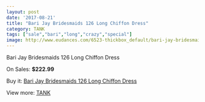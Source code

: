 ```yaml
---
layout: post
date: '2017-08-21'
title: "Bari Jay Bridesmaids 126 Long Chiffon Dress"
category: TANK
tags: ["sale","bari","long","crazy","special"]
image: http://www.eudances.com/6523-thickbox_default/bari-jay-bridesmaids-126-long-chiffon-dress.jpg
---
```

Bari Jay Bridesmaids 126 Long Chiffon Dress

On Sales: **$222.99**
<a href="https://www.eudances.com/en/tank/2390-bari-jay-bridesmaids-126-long-chiffon-dress.html"><amp-img layout="responsive" width="600" height="600" src="//www.eudances.com/6523-thickbox_default/bari-jay-bridesmaids-126-long-chiffon-dress.jpg" alt="Bari Jay Bridesmaids 126 Long Chiffon Dress 0" /></a>
<a href="https://www.eudances.com/en/tank/2390-bari-jay-bridesmaids-126-long-chiffon-dress.html"><amp-img layout="responsive" width="600" height="600" src="//www.eudances.com/6525-thickbox_default/bari-jay-bridesmaids-126-long-chiffon-dress.jpg" alt="Bari Jay Bridesmaids 126 Long Chiffon Dress 1" /></a>
<a href="https://www.eudances.com/en/tank/2390-bari-jay-bridesmaids-126-long-chiffon-dress.html"><amp-img layout="responsive" width="600" height="600" src="//www.eudances.com/6524-thickbox_default/bari-jay-bridesmaids-126-long-chiffon-dress.jpg" alt="Bari Jay Bridesmaids 126 Long Chiffon Dress 2" /></a>

Buy it: [Bari Jay Bridesmaids 126 Long Chiffon Dress](https://www.eudances.com/en/tank/2390-bari-jay-bridesmaids-126-long-chiffon-dress.html "Bari Jay Bridesmaids 126 Long Chiffon Dress")

View more: [TANK](https://www.eudances.com/en/28-tank "TANK")